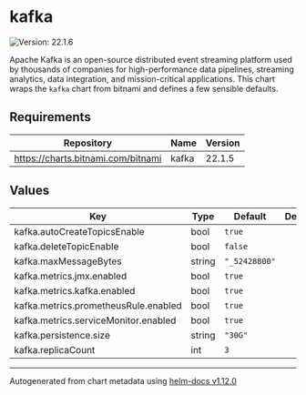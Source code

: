 # kafka

![Version: 22.1.6](https://img.shields.io/badge/Version-22.1.6-informational?style=flat-square)

Apache Kafka is an open-source distributed event streaming platform used by thousands of companies for high-performance data pipelines, streaming analytics, data integration, and mission-critical applications.
This chart wraps the `kafka` chart from bitnami and defines a few sensible defaults.

## Requirements

| Repository | Name | Version |
|------------|------|---------|
| https://charts.bitnami.com/bitnami | kafka | 22.1.5 |

## Values

| Key | Type | Default | Description |
|-----|------|---------|-------------|
| kafka.autoCreateTopicsEnable | bool | `true` |  |
| kafka.deleteTopicEnable | bool | `false` |  |
| kafka.maxMessageBytes | string | `"_52428800"` |  |
| kafka.metrics.jmx.enabled | bool | `true` |  |
| kafka.metrics.kafka.enabled | bool | `true` |  |
| kafka.metrics.prometheusRule.enabled | bool | `true` |  |
| kafka.metrics.serviceMonitor.enabled | bool | `true` |  |
| kafka.persistence.size | string | `"30G"` |  |
| kafka.replicaCount | int | `3` |  |

----------------------------------------------
Autogenerated from chart metadata using [helm-docs v1.12.0](https://github.com/norwoodj/helm-docs/releases/v1.12.0)
